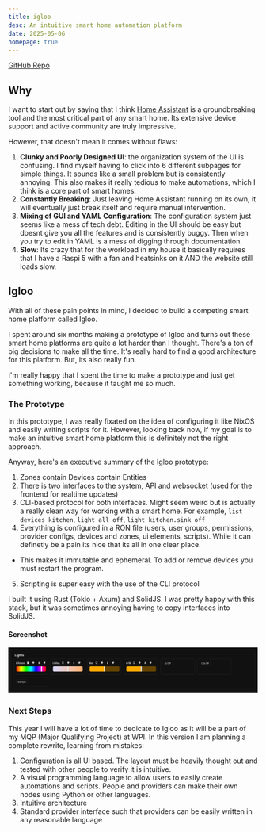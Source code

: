 ```yaml
---
title: igloo
desc: An intuitive smart home automation platform
date: 2025-05-06
homepage: true
---
```


[GitHub Repo](https://github.com/liamsnow/igloo)

## Why
I want to start out by saying that I think
[Home Assistant](https://www.home-assistant.io/)
is a groundbreaking tool and the most critical
part of any smart home. Its extensive device support
and active community are truly impressive.

However, that doesn't mean it comes without flaws:
 1. **Clunky and Poorly Designed UI**: the organization system of the UI is confusing. I find myself having to click into 6 different subpages for simple things. It sounds like a small problem but is consistently annoying. This also makes it really tedious to make automations, which I think is a core part of smart homes.
 2. **Constantly Breaking**: Just leaving Home Assistant running on its own, it will eventually just break itself and require manual intervention.
 3. **Mixing of GUI and YAML Configuration**: The configuration system just seems like a mess of tech debt. Editing in the UI should be easy but doesnt give you all the features and is consistently buggy. Then when you try to edit in YAML is a mess of digging through documentation.
 4. **Slow**: Its crazy that for the workload in my house it basically requires that I have a Raspi 5 with a fan and heatsinks on it AND the website still loads slow.


## Igloo

With all of these pain points in mind, I decided to build
a competing smart home platform called Igloo.

I spent around six months making a prototype of Igloo and turns
out these smart home platforms are quite a lot harder than I thought.
There's a ton of big decisions to make all the time. It's really hard
to find a good architecture for this platform. But, its also really fun.

I'm really happy that I spent the time to make a prototype and just get
something working, because it taught me so much.

### The Prototype

In this prototype, I was really fixated on the idea of configuring it
like NixOS and easily writing scripts for it. However, looking back
now, if my goal is to make an intuitive smart home platform this is
definitely not the right approach.

Anyway, here's an executive summary of the Igloo prototype:
 1. Zones contain Devices contain Entities
 2. There is two interfaces to the system, API and websocket (used for the frontend for realtime updates)
 3. CLI-based protocol for both interfaces. Might seem weird but is actually a really clean way for working with a smart home. For example, `list devices kitchen`, `light all off`, `light kitchen.sink off`
 4. Everything is configured in a RON file (users, user groups, permissions, provider configs, devices and zones, ui elements, scripts). While it can definetly be a pain its nice that its all in one clear place.
   - This makes it immutable and ephemeral. To add or remove devices you must restart the program.
 5. Scripting is super easy with the use of the CLI protocol

I built it using Rust (Tokio + Axum) and SolidJS. I was pretty happy with this stack, but it was sometimes annoying having to copy interfaces into SolidJS.


#### Screenshot
![](/static/images/igloo_proto.png)



### Next Steps

This year I will have a lot of time to dedicate to Igloo as it will be a part of my MQP (Major Qualifying Project) at WPI. In this version I am planning a complete rewrite, learning from mistakes:
 1. Configuration is all UI based. The layout must be heavily thought out and tested with other people to verify it is intuitive.
 2. A visual programming language to allow users to easily create automations and scripts. People and providers can make their own nodes using Python or other languages.
 3. Intuitive architecture
 4. Standard provider interface such that providers can be easily written in any reasonable language
